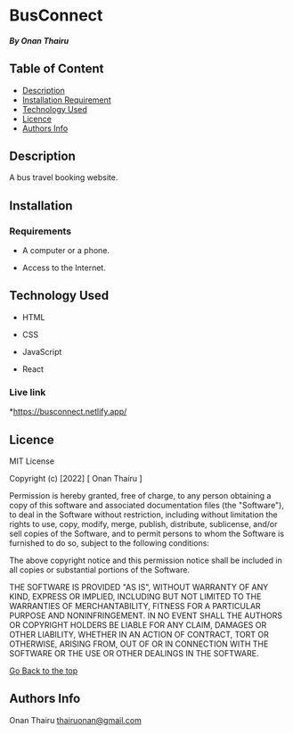 # BusConnect
 
 ##### By Onan Thairu
 
 ## Table of Content
 
 + [Description](#description)
 + [Installation Requirement](#Installation)
 + [Technology Used](#technology-used)
 + [Licence](#licence)
 + [Authors Info](#author-Info)
 
 
 ## Description
 A bus travel booking website.
 
 ## Installation
 
 ### Requirements
 
 * A computer or a phone.
 
 * Access to the Internet.
 
 
 ## Technology Used
 * HTML 
 
 * CSS

 * JavaScript

 * React
 
 ### Live link
 *https://busconnect.netlify.app/
 
 
 ## Licence
 
 MIT License
 
 Copyright (c) [2022] [ Onan Thairu ]
 
 Permission is hereby granted, free of charge, to any person obtaining a copy
 of this software and associated documentation files (the "Software"), to deal
 in the Software without restriction, including without limitation the rights
 to use, copy, modify, merge, publish, distribute, sublicense, and/or sell
 copies of the Software, and to permit persons to whom the Software is
 furnished to do so, subject to the following conditions:
 
 The above copyright notice and this permission notice shall be included in all
 copies or substantial portions of the Software.
 
 THE SOFTWARE IS PROVIDED "AS IS", WITHOUT WARRANTY OF ANY KIND, EXPRESS OR
 IMPLIED, INCLUDING BUT NOT LIMITED TO THE WARRANTIES OF MERCHANTABILITY,
 FITNESS FOR A PARTICULAR PURPOSE AND NONINFRINGEMENT. IN NO EVENT SHALL THE
 AUTHORS OR COPYRIGHT HOLDERS BE LIABLE FOR ANY CLAIM, DAMAGES OR OTHER
 LIABILITY, WHETHER IN AN ACTION OF CONTRACT, TORT OR OTHERWISE, ARISING FROM,
 OUT OF OR IN CONNECTION WITH THE SOFTWARE OR THE USE OR OTHER DEALINGS IN THE
 SOFTWARE.
 
 [Go Back to the top](#BusConnect)
 
 ## Authors Info

 Onan Thairu
 thairuonan@gmail.com